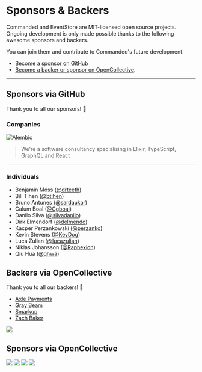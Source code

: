 # Sponsors & Backers

Commanded and EventStore are MIT-licensed open source projects. Ongoing development is only made possible thanks to the following awesome sponsors and backers.

You can join them and contribute to Commanded's future development.

* [Become a sponsor on GitHub](https://github.com/sponsors/slashdotdash)
* [Become a backer or sponsor on OpenCollective](https://opencollective.com/commanded).

---

## Sponsors via GitHub

Thank you to all our sponsors! 🙏

### Companies

[![Alembic](https://user-images.githubusercontent.com/3167/177830256-26a74e82-60ff-4c20-bd84-64ee7c12512c.svg "Alembic")](https://alembic.com.au/)

> We're a software consultancy specialising in Elixir, TypeScript, GraphQL and React

---

### Individuals

* Benjamin Moss ([@drteeth](https://github.com/drteeth))
* Bill Tihen ([@btihen](https://github.com/btihen))
* Bruno Antunes ([@sardaukar](https://github.com/sardaukar))
* Calum Boal ([@Cgboal](https://github.com/Cgboal))
* Danilo Silva ([@silvadanilo](https://github.com/silvadanilo))
* Dirk Elmendorf ([@delmendo](https://github.com/delmendo))
* Kacper Perzankowski ([@perzanko](https://github.com/perzanko))
* Kevin Stevens ([@KevDog](https://github.com/KevDog))
* Luca Zulian ([@lucazulian](https://github.com/lucazulian))
* Niklas Johansson ([@Raphexion](https://github.com/Raphexion))
* Qiu Hua ([@qhwa](https://github.com/qhwa))

## Backers via OpenCollective

Thank you to all our backers! 🙏

* [Axle Payments](https://www.axlepayments.com/)
* [Gray Beam](https://twitter.com/graybeamcode)
* [Smarkup](https://smarkup.com/)
* [Zach Baker](https://opencollective.com/zach-baker)

<a href="https://opencollective.com/commanded#backers" target="_blank"><img src="https://opencollective.com/commanded/tiers/backers.svg?width=890"></a>

## Sponsors via OpenCollective

<a href="https://opencollective.com/commanded#backers" target="_blank"><img src="https://opencollective.com/commanded/tiers/bronze-sponsors.svg?width=890"></a> <a href="https://opencollective.com/commanded#backers" target="_blank"><img src="https://opencollective.com/commanded/tiers/silver-sponsors.svg?width=890&button=false"></a> <a href="https://opencollective.com/commanded#backers" target="_blank"><img src="https://opencollective.com/commanded/tiers/gold-sponsors.svg?width=890&button=false"></a> <a href="https://opencollective.com/commanded#backers" target="_blank"><img src="https://opencollective.com/commanded/tiers/platinum-sponsors.svg?width=890&button=false"></a>

